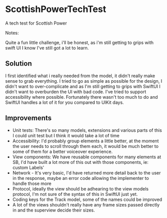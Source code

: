 # ScottishPowerTechTest
A tech test for Scottish Power

Notes:

Quite a fun little challenge, i'll be honest, as i'm still getting to grips with swift UI
I know I've still got a lot to learn.

## Solution

I first identified what i really needed from the model, it didn't really make sense to grab everything. 
I tried to go as simple as possible for the design, I didn't want to over-complicate and as I'm still getting to grips with SwiftUI I didn't want to overburden the UI with bad code. I've tried to support accessibility where possible. Fortunately there wasn't too much to do and SwiftUI handles a lot of it for you compared to UIKit days. 

## Improvements

- Unit tests: There's so many models, extensions and various parts of this I could unit test but I think it would take a lot of time
- Accessibility: I'd probably group elements a little better, at the moment the user needs to scroll through them each, it would be much better to some of them for a better voiceover experience.
- View components: We have reusable components for many elements at SB, I'd have built a lot more of this out with those components, ie: custom Labels'
- Network - It's very basic, I'd have returned more detail back to the user in the response, maybe an error code allowing the implementer to handle those more
- Protocol, ideally the view should be adhearing to the view models protocol, I'm not sure of the syntax of this in SwiftUI just yet.
- Coding keys for the Track model, some of the names could be improved
- A lot of the views shouldn't really have any frame sizes passed directly in and the superview decide their sizes.
